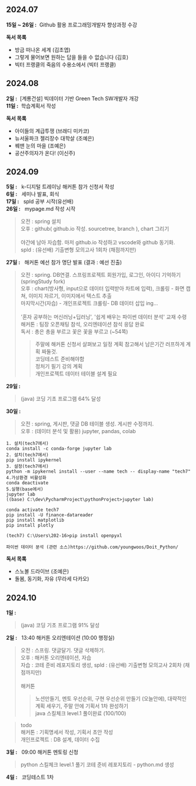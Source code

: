 
## 2024.07

**15일 ~ 26일 :** &nbsp;Github 활용 프로그래밍개발자 향상과정 수강 <br>

**독서 목록**
 - 방금 떠나온 세계 (김초엽)
 - 그렇게 물어보면 원하는 답을 들을 수 없습니다 (김호)
 - 빅터 프랭클의 죽음의 수용소에서 (빅터 프랭클)

## 2024.08

**2일 :** &nbsp;[계룡건설] 빅데이터 기반 Green Tech SW개발자 개강<br>
**11일 :** &nbsp;학습계획서 작성

**독서 목록**
 - 아이들의 계급투쟁 (브래디 미카코)
 - 뉴서울파크 젤리장수 대학살 (조예은)
 - 꿰맨 눈의 마을 (조예은)
 - 공산주의자가 온다! (이신주)

## 2024.09

**5일 :** &nbsp; k-디지털 트레이닝 해커톤 참가 신청서 작성<br>
**6일 :** &nbsp; 세미나 발표, 회식<br>
**17일 :** &nbsp; spld 공부 시작(유선배)<br>
**26일 :** &nbsp; mypage.md 작성 시작<br>
> 오전 : spring 설치 <br> 
오후 : github( github.io 작성. sourcetree, branch ), chart 그리기<br>
<br>야간에 남아 자습함. 마저 github.io 작성하고 vscode와 github 동기화. <br>
spld : (유선배) 기출변형 모의고사 1회차 (채점까지만)

**27일 :** &nbsp; 해커톤 예선 참가 명단 발표 (결과 : 예선 진출)
> 오전 : spring. DB연결. 스프링프로젝트 회원가입, 로그인, 아이디 기억하기 (springStudy fork)<br>
오후 : chart(방사형, input으로 데이터 입력받아 차트에 입력), 크롤링 - 화면 캡쳐, 이미지 자르기, 이미지에서 텍스트 추출<br>
마지막시간(자습) - 개인프로젝트 크롤링- DB 데이터 삽입 ing...<br>
<br>'혼자 공부하는 머신러닝+딥러닝', '쉽게 배우는 파이썬 데이터 분석' 교재 수령<br>
해커톤 : 팀장 오픈채팅 참석, 오리엔테이션 참석 응답 완료<br>
독서 : 총은 총을 부르고 꽃은 꽃을 부르고 (~54쪽) 
>> 주말에 해커톤 신청서 살펴보고 일정 계획 참고해서 남은기간 러프하게 계획 짜둘것. <br> 코딩테스트 준비해야함 <br> 정처기 필기 강의 계획 <br> 개인프로젝트 데이터 테이블 설계 필요

**29일 :** &nbsp;
> (java) 코딩 기초 프로그램 64% 달성

**30일 :** &nbsp;
> 오전 : spring, 게시판, 댓글 DB 테이블 생성. 게시판 수정까지. <br>
> 오후 : (데이터 분석 및 활용) jupyter, pandas, colab
```
1. 설치(tech7에서)
conda install -c conda-forge jupyter lab
2. 설치(tech7에서)
pip install ipykernel
3. 설정(tech7에서)
python -m ipykernel install --user --name tech -- display-name "tech7"
4.가상환경 비활성화
conda deactivate
5.실행(base에서)
jupyter lab
((base) C:\dev\PycharmProject\pythonProject>jupyter lab)

conda activate tech7
pip install -U finance-datareader
pip install matplotlib
pip install plotly

(tech7) C:\Users\202-16>pip install openpyxl

파이썬 데이터 분석 (관련 소스)https://github.com/youngwoos/Doit_Python/
```

**독서 목록**
 - 스노볼 드라이브 (조예은)
 - 돌봄, 동기화, 자유 (무라세 다카오)

## 2024.10
**1일 :** 
> (java) 코딩 기초 프로그램 91% 달성

**2일 :** &nbsp; 13:40 해커톤 오리엔테이션 (10:00 행정실) <br>
> 오전 : 스프링. 댓글달기. 댓글 삭제하기. <br>
> 오후 : 해커톤 오리엔테이션, 자습 <br>
> 자습 : 코테 준비 레포지토리 생성, spld : (유선배) 기출변형 모의고사 2회차 (채점까지만) <br><br>
> 해커톤 
>> 노션만들기, 멘토 우선순위, 구현 우선순위 만들기 (오늘안에), 대략적인 계획 세우기, 주말 안에 기획서 1차 완성하기 <br>
> java 스킬체크 level.1 풀이완료 (100/100)

> todo <br>
> 해커톤 : 기획명세서 작성, 기획서 초안 작성<br>
> 개인프로젝트 : DB 설계, 데이터 수집

**3일 :** &nbsp; 09:00 해커톤 멘토링 신청
> python 스킬체크 level.1 풀기
> 코테 준비 레포지토리 - python.md 생성

**4일 :** &nbsp; 코딩테스트 1차
